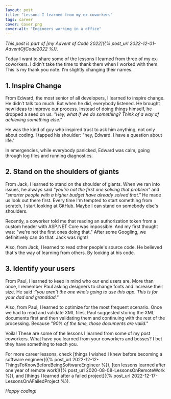```yaml
---
layout: post
title: "Lessons I learned from my ex-coworkers"
tags: career
cover: Cover.png
cover-alt: "Engineers working in a office" 
---
```


_This post is part of [my Advent of Code 2022]({% post_url 2022-12-01-AdventOfCode2022 %})._

Today I want to share some of the lessons I learned from three of my ex-coworkers. I didn't take the time to thank them when I worked with them. This is my thank you note. I'm slightly changing their names.

## 1. Inspire Change

From Edward, the most senior of all developers, I learned to inspire change. He didn’t talk too much. But when he did, everybody listened. He brought new ideas to improve our process. Instead of doing things himself, he dropped a seed on us. _"Hey, what if we do something? Think of a way of achieving something else."_

He was the kind of guy who inspired trust to ask him anything, not only about coding. I tapped his shoulder: "hey, Edward. I have a question about life."

In emergencies, while everybody panicked, Edward was calm, going through log files and running diagnostics.

## 2. Stand on the shoulders of giants

From Jack, I learned to stand on the shoulder of giants. When we ran into issues, he always said _"you’re not the first one solving that problem"_ and _"smarter people with a higher budget have already solved that."_ He made us look out there first. Every time I'm tempted to start something from scratch, I start looking at GitHub. Maybe I can stand on somebody else's shoulders.

Recently, a coworker told me that reading an authorization token from a custom header with ASP.NET Core was impossible. And my first thought was: "we're not the first ones doing that." After some Googling, we definitively can do that. Jack was right!

Also, from Jack, I learned to read other people's source code. He believed that's the way of learning from others. By looking at his code.

## 3. Identify your users

From Paul, I learned to keep in mind who our end users are. More than once, I remember Paul asking designers to change fonts and increase their size. He said :_"you aren’t the one who’s going to use this app. This is for your dad and granddad."_

Also, from Paul, I learned to optimize for the most frequent scenario. Once we had to read and validate XML files, Paul suggested storing the XML documents first and then validating them and continuing with the rest of the processing. Because _"90% of the time, those documents are valid."_

Voilà! These are some of the lessons I learned from some of my post coworkers. What have you learned from your coworkers and bosses? I bet they have something to teach you.

For more career lessons, check [things I wished I knew before becoming a software engineer]({% post_url 2022-12-12-ThingsToKnowBeforeBeingSoftwareEngineer %}), [ten lessons learned after one year of remote work]({% post_url 2020-08-08-LessonsOnRemoteWork %}), and [things I learned after a failed project]({% post_url 2022-12-17-LessonsOnAFailedProject %}).

_Happy coding!_